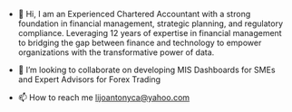 - 👋 Hi, I am an Experienced Chartered Accountant with a strong foundation in financial management, strategic planning, and regulatory compliance. Leveraging 12 years of expertise in financial management to bridging the gap between finance and technology to empower organizations with the transformative power of data.
  
- 💞️ I’m looking to collaborate on developing MIS Dashboards for SMEs and Expert Advisors for Forex Trading
- 📫 How to reach me lijoantonyca@yahoo.com


<!---
lijoantonyca/lijoantonyca is a ✨ special ✨ repository because its `README.md` (this file) appears on your GitHub profile.
You can click the Preview link to take a look at your changes.
--->
